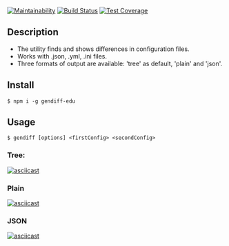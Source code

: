 [![Maintainability](https://api.codeclimate.com/v1/badges/3b82bd2469084d7ced75/maintainability)](https://codeclimate.com/github/egortd/project-gendiff/maintainability)
[![Build Status](https://travis-ci.org/egortd/project-gendiff.svg?branch=master)](https://travis-ci.org/egortd/project-gendiff)
[![Test Coverage](https://api.codeclimate.com/v1/badges/3b82bd2469084d7ced75/test_coverage)](https://codeclimate.com/github/egortd/project-gendiff/test_coverage)

## Description

- The utility finds and shows differences in configuration files. 
- Works with .json, .yml, .ini files.
- Three formats of output are available: 'tree' as default, 'plain' and 'json'.

## Install

`$ npm i -g gendiff-edu`

## Usage

`$ gendiff [options] <firstConfig> <secondConfig>`

### Tree:
[![asciicast](https://asciinema.org/a/s1eBlUZPUmIsRbHrT2a5m0yKE.svg)](https://asciinema.org/a/s1eBlUZPUmIsRbHrT2a5m0yKE)

### Plain
[![asciicast](https://asciinema.org/a/ra7zbfVfwIMXhuoQ2qvN5fGDh.svg)](https://asciinema.org/a/ra7zbfVfwIMXhuoQ2qvN5fGDh)

### JSON

[![asciicast](https://asciinema.org/a/itgzDwvZIorTWaplmuH6SwC3c.svg)](https://asciinema.org/a/itgzDwvZIorTWaplmuH6SwC3c)